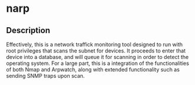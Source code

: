 # narp
## Description
Effectively, this is a network traffick monitoring tool designed to run with root privileges that scans the subnet for devices. It proceeds
to enter that device into a database, and will queue it for scanning in order to detect the operating system. For a large part, this is a
integration of the functionalities of both Nmap and Arpwatch, along with extended functionality such as sending SNMP traps upon scan.
